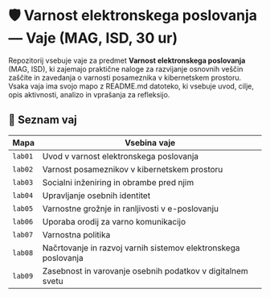 # 🛡️ Varnost elektronskega poslovanja — Vaje (MAG, ISD, 30 ur)

Repozitorij vsebuje vaje za predmet **Varnost elektronskega poslovanja** (MAG, ISD), ki zajemajo praktične naloge za razvijanje osnovnih veščin zaščite in zavedanja o varnosti posameznika v kibernetskem prostoru. Vsaka vaja ima svojo mapo z README.md datoteko, ki vsebuje uvod, cilje, opis aktivnosti, analizo in vprašanja za refleksijo.

## 📖 Seznam vaj

| Mapa   | Vsebina vaje |
|--------|---------------|
| `lab01` | Uvod v varnost elektronskega poslovanja |
| `lab02` | Varnost posameznikov v kibernetskem prostoru |
| `lab03` | Socialni inženiring in obrambe pred njim |
| `lab04` | Upravljanje osebnih identitet |
| `lab05` | Varnostne grožnje in ranljivosti v e-poslovanju |
| `lab06` | Uporaba orodij za varno komunikacijo |
| `lab07` | Varnostna politika |
| `lab08` | Načrtovanje in razvoj varnih sistemov elektronskega poslovanja |
| `lab09` | Zasebnost in varovanje osebnih podatkov v digitalnem svetu |